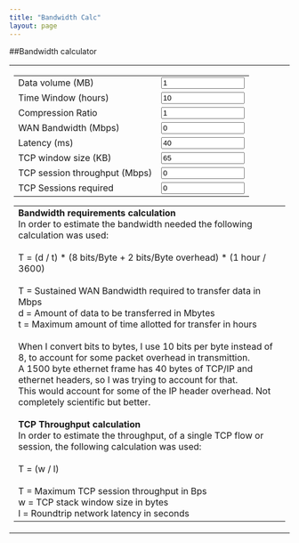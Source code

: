 ```yaml
---
title: "Bandwidth Calc"
layout: page
---
```

##Bandwidth calculator

<script type="text/javascript">
<!--
function docalc()
{
  document.temps.WAN_bandwidth.value = (((document.temps.data_volume.value*10) / document.temps.compression_ratio.value) / (document.temps.time_window.value * 3600))
  document.temps.session_throughput.value = ((((document.temps.window_size.value*1024) / (document.temps.latency.value * 0.001)) * 8 * 0.000001))
  document.temps.sessions.value = Math.ceil(document.temps.WAN_bandwidth.value / document.temps.session_throughput.value)	
}

//-->
</script>

<table width="100%" cellpadding="4" cellspacing="0" border="0" align="center">
<tr>
<td>
<form name="temps" action="">
<table align="center">
  <tr>
    <td valign="top">Data volume (MB)</td>
	  <td valign="top"><input type="text" name="data_volume" onchange="docalc()" style="width:150px" value="1" maxlength="10" size="10" />	</td>
	</tr>
	<tr>
	  <td valign="top">Time Window (hours)</td>
	  <td valign="top"><input type="text" name="time_window" onchange="docalc()" style="width:150px" value="10" size="10" maxlength="10" />	</td>
	</tr>
	<tr>
	  <td valign="top">Compression Ratio</td>
	  <td valign="top"><input type="text" name="compression_ratio" onchange="docalc()" style="width:150px" value="1" size="10" maxlength="10" />	</td>
	</tr>
	<tr>
	  <td valign="top">WAN Bandwidth (Mbps)</td>
	  <td valign="top"><input type="text" name="WAN_bandwidth" onchange="docalc()" style="width:150px" value="0" size="10" maxlength="10" readonly="readonly" />	</td>
	</tr>
	<tr>
	  <td valign="top">Latency (ms)</td>
	  <td valign="top"><input type="text" name="latency" onchange="docalc()" style="width:150px" value="40" size="10" maxlength="10" />	</td>
	</tr>
	<tr>
	  <td valign="top">TCP window size (KB)</td>
	  <td valign="top"><input type="text" name="window_size" onchange="docalc()" style="width:150px" value="65" size="10" maxlength="10" />	</td>
	</tr>
	<tr>
	  <td valign="top">TCP session throughput (Mbps)</td>
	  <td valign="top"><input type="text" name="session_throughput" onchange="docalc()" style="width:150px" value="0" size="10" maxlength="10" readonly="readonly" />	</td>
	</tr>
	<tr>
	  <td valign="top">TCP Sessions required</td>
	  <td valign="top"><input type="text" name="sessions" onchange="docalc()" style="width:150px" value="0" size="10" maxlength="10" readonly="readonly" />	</td>
	</tr>
</table>
</form>
<table align="center">
	<tr>
	  <td
      <?php echo '<br /><b>Bandwidth requirements calculation</b><br />
In order to estimate the bandwidth needed the following calculation was used:<br />
<br />
T = (d / t) * (8 bits/Byte + 2 bits/Byte overhead) * (1 hour / 3600)<br />
<br />
T = Sustained WAN Bandwidth required to transfer data in Mbps<br />
d = Amount of data to be transferred in Mbytes<br />
t = Maximum amount of time allotted for transfer in hours<br />
<br />
When I convert bits to bytes, I use 10 bits per byte instead of 8, to account for some packet overhead in transmittion.<br />
A 1500 byte ethernet frame has 40 bytes of TCP/IP and ethernet headers, so I was trying to account for that.<br />
This would account for some of the IP header overhead.   Not completely scientific but better.<br /> 
<br />
<b>TCP Throughput calculation</b><br />
In order to estimate the throughput, of a single TCP flow or session, the following calculation was used:<br />
<br />
T = (w / l)<br />
<br />
T = Maximum TCP session throughput in Bps<br />
w = TCP stack window size in bytes<br />
l = Roundtrip network latency in seconds<br />
	  </td>
	</tr>
</table>
</td>
</tr>
</table>
